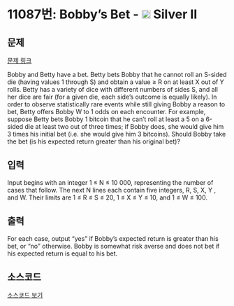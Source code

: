 # 11087번: Bobby’s Bet - <img src="https://static.solved.ac/tier_small/9.svg" style="height:20px" /> Silver II

<!-- performance -->

<!-- 문제 제출 후 깃허브에 푸시를 했을 때 제출한 코드의 성능이 입력될 공간입니다.-->

<!-- end -->

## 문제

[문제 링크](https://boj.kr/11087)


<p>Bobby and Betty have a bet. Betty bets Bobby that he cannot roll an S-sided die (having values 1 through S) and obtain a value ≥ R on at least X out of Y rolls. Betty has a variety of dice with different numbers of sides S, and all her dice are fair (for a given die, each side’s outcome is equally likely). In order to observe statistically rare events while still giving Bobby a reason to bet, Betty offers Bobby W to 1 odds on each encounter. For example, suppose Betty bets Bobby 1 bitcoin that he can’t roll at least a 5 on a 6-sided die at least two out of three times; if Bobby does, she would give him 3 times his initial bet (i.e. she would give him 3 bitcoins). Should Bobby take the bet (is his expected return greater than his original bet)?</p>



## 입력


<p>Input begins with an integer 1 ≤ N ≤ 10 000, representing the number of cases that follow. The next N lines each contain five integers, R, S, X, Y , and W. Their limits are 1 ≤ R ≤ S ≤ 20, 1 ≤ X ≤ Y ≤ 10, and 1 ≤ W ≤ 100.</p>



## 출력


<p>For each case, output “yes” if Bobby’s expected return is greater than his bet, or “no” otherwise. Bobby is somewhat risk averse and does not bet if his expected return is equal to his bet.</p>



## 소스코드

[소스코드 보기](Bobby’s%20Bet.cpp)